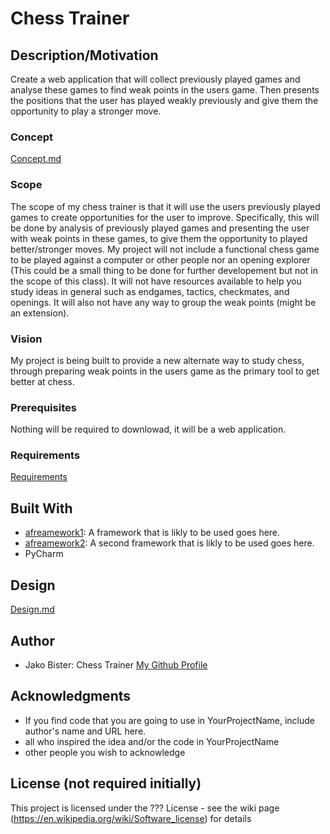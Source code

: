 # Chess Trainer
## Description/Motivation

Create a web application that will collect previously played games and analyse these games to find weak points in the users 
game. Then presents the positions that the user has played weakly previously and give them the opportunity to play a stronger move. 

### Concept
[Concept.md](concept.md)

### Scope

The scope of my chess trainer is that it will use the users previously played games to create opportunities for the user to improve. Specifically, this will be done by analysis of previously played games and presenting the user with weak points in these games, to give them the opportunity to played better/stronger moves. My project will not include a functional chess game to be played against a computer or other people nor an opening explorer (This could be a small thing to be done for further developement but not in the scope of this class). It will not have resources available to help you study ideas in general such as endgames, tactics, checkmates, and openings. It will also not have any way to group the weak points (might be an extension).

### Vision

My project is being built to provide a new alternate way to study chess, through preparing weak points in the users game as 
the primary tool to get better at chess. 

### Prerequisites

Nothing will be required to downlowad, it will be a web application. 

### Requirements
[Requirements](requirments.md)

## Built With

- [afreamework1](http://www.aframework1.io/): A framework that is likly to be used goes here.
- [afreamework2](http://www.aframework2.io/): A second framework that is likly to be used goes here.
- PyCharm 

## Design
[Design.md](design.md)

## Author

- Jako Bister: Chess Trainer [My Github Profile](https://github.com/bisterj)

## Acknowledgments

- If you find code that you are going to use in YourProjectName, include author's name and URL here.
- all who inspired the idea and/or the code in YourProjectName
- other people you wish to acknowledge

## License (not required initially)

This project is licensed under the ??? License - see the wiki page (https://en.wikipedia.org/wiki/Software_license) for details

